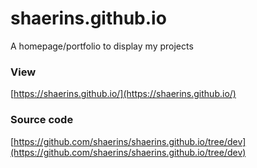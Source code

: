 # shaerins.github.io
A homepage/portfolio to display my projects

### View
[https://shaerins.github.io/](https://shaerins.github.io/)

### Source code
[https://github.com/shaerins/shaerins.github.io/tree/dev](https://github.com/shaerins/shaerins.github.io/tree/dev)
